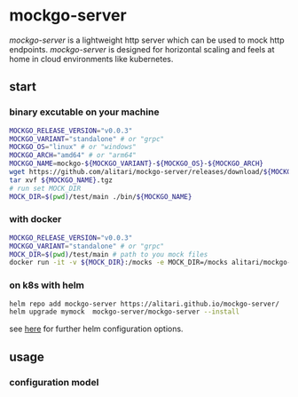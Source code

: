 # mockgo-server

*mockgo-server* is a lightweight http server which can be used to mock http endpoints. *mockgo-server* is designed for horizontal scaling and feels at home in cloud environments like kubernetes.

## start

### binary excutable on your machine

```bash
MOCKGO_RELEASE_VERSION="v0.0.3"
MOCKGO_VARIANT="standalone" # or "grpc"
MOCKGO_OS="linux" # or "windows"
MOCKGO_ARCH="amd64" # or "arm64"
MOCKGO_NAME=mockgo-${MOCKGO_VARIANT}-${MOCKGO_OS}-${MOCKGO_ARCH}
wget https://github.com/alitari/mockgo-server/releases/download/${MOCKGO_RELEASE_VERSION}/${MOCKGO_NAME}.tgz
tar xvf ${MOCKGO_NAME}.tgz
# run set MOCK_DIR
MOCK_DIR=$(pwd)/test/main ./bin/${MOCKGO_NAME} 
```

### with docker

```bash
MOCKGO_RELEASE_VERSION="v0.0.3"
MOCKGO_VARIANT="standalone" # or "grpc"
MOCK_DIR=$(pwd)/test/main # path to you mock files
docker run -it -v ${MOCK_DIR}:/mocks -e MOCK_DIR=/mocks alitari/mockgo-${MOCKGO_VARIANT}:$MOCKGO_RELEASE_VERSION 
```

### on k8s with helm

```bash
helm repo add mockgo-server https://alitari.github.io/mockgo-server/
helm upgrade mymock  mockgo-server/mockgo-server --install
```
see [here](./deployments/helm/mockgo-server/README.md) for further helm configuration options.

## usage

### configuration model

